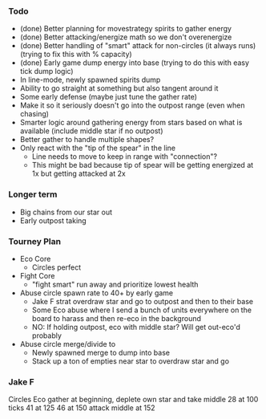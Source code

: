 ### Todo
* (done) Better planning for movestrategy spirits to gather energy
* (done) Better attacking/energize math so we don't overenergize
* (done) Better handling of "smart" attack for non-circles (it always runs) (trying to fix this with % capacity)
* (done) Early game dump energy into base (trying to do this with easy tick dump logic)
* In line-mode, newly spawned spirits dump
* Ability to go straight at something but also tangent around it
* Some early defense (maybe just tune the gather rate)
* Make it so it seriously doesn't go into the outpost range (even when chasing)
* Smarter logic around gathering energy from stars based on what is available (include middle star if no outpost)
* Better gather to handle multiple shapes?
* Only react with the "tip of the spear" in the line
  * Line needs to move to keep in range with "connection"?
  * This might be bad because tip of spear will be getting energized at 1x but getting attacked at 2x

### Longer term
* Big chains from our star out
* Early outpost taking

### Tourney Plan
* Eco Core
  * Circles perfect
* Fight Core
  * "fight smart" run away and prioritize lowest health
* Abuse circle spawn rate to 40+ by early game
  * Jake F strat overdraw star and go to outpost and then to their base
  * Some Eco abuse where I send a bunch of units everywhere on the board to harass and then re-eco in the background
  * NO: If holding outpost, eco with middle star? Will get out-eco'd probably
* Abuse circle merge/divide to
  * Newly spawned merge to dump into base
  * Stack up a ton of empties near star to overdraw star and go



### Jake F

Circles
Eco gather at beginning, deplete own star and take middle
28 at 100 ticks
41 at 125
46 at 150
attack middle at 152
